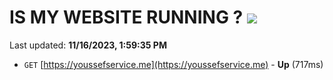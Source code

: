 # IS MY WEBSITE RUNNING ? [![](https://img.shields.io/static/v1?label=Sponsor&message=%E2%9D%A4&logo=GitHub&color=%23fe8e86)](https://github.com/sponsors/<username>)

Last updated: **11/16/2023, 1:59:35 PM**

- `GET` [https://youssefservice.me](https://youssefservice.me) - **Up** (717ms)
